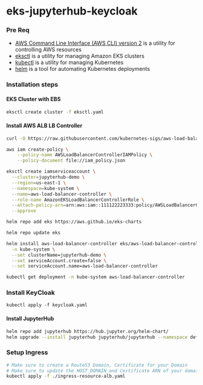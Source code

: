 # eks-jupyterhub-keycloak

### Pre Req

- [AWS Command Line Interface (AWS CLI) version 2](https://aws.amazon.com/cloudwatch/) is a utility for controlling AWS resources
- [eksctl](https://eksctl.io/) is a utility for managing Amazon EKS clusters
- [kubectl](https://docs.aws.amazon.com/eks/latest/userguide/install-kubectl.html) is a utility for managing Kubernetes
- [helm](https://www.eksworkshop.com/beginner/060_helm/helm_intro/install/index.html) is a tool for automating Kubernetes deployments


### Installation steps


#### EKS Cluster with EBS
```bash
eksctl create cluster -f eksctl.yaml
```

#### Install AWS ALB LB Controller

```bash
curl -O https://raw.githubusercontent.com/kubernetes-sigs/aws-load-balancer-controller/v2.7.2/docs/install/iam_policy.json

aws iam create-policy \
    --policy-name AWSLoadBalancerControllerIAMPolicy \
    --policy-document file://iam_policy.json

eksctl create iamserviceaccount \
  --cluster=jupyterhub-demo \
  --region=us-east-1 \
  --namespace=kube-system \
  --name=aws-load-balancer-controller \
  --role-name AmazonEKSLoadBalancerControllerRole \
  --attach-policy-arn=arn:aws:iam::111122223333:policy/AWSLoadBalancerControllerIAMPolicy \
  --approve

helm repo add eks https://aws.github.io/eks-charts

helm repo update eks

helm install aws-load-balancer-controller eks/aws-load-balancer-controller \
  -n kube-system \
  --set clusterName=jupyterhub-demo \
  --set serviceAccount.create=false \
  --set serviceAccount.name=aws-load-balancer-controller 

kubectl get deployment -n kube-system aws-load-balancer-controller
```

### Install KeyCloak

```
kubectl apply -f keycloak.yaml
```

#### Install JupyterHub

```bash
helm repo add jupyterhub https://hub.jupyter.org/helm-chart/
helm upgrade --install jupyterhub jupyterhub/jupyterhub --namespace default --version 3.2.1 --values hub.yaml --debug
```

### Setup Ingress

```bash
# Make sure to create a Route53 Domain, Certificate for your Domain
# Make sure to update the HOST_DOMAIN and Certificate ARN of your domain in the `ingress-resource-alb.yaml` file
kubectl apply -f ./ingress-resource-alb.yaml
```
